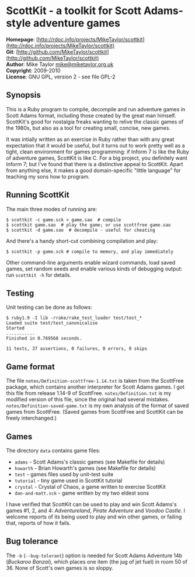 ScottKit - a toolkit for Scott Adams-style adventure games
==========================================================

**Homepage**:  [http://rdoc.info/projects/MikeTaylor/scottkit](http://rdoc.info/projects/MikeTaylor/scottkit)   
**Git**:       [http://github.com/MikeTaylor/scottkit](http://github.com/MikeTaylor/scottkit)   
**Author**:    Mike Taylor <mike@miketaylor.org.uk>   
**Copyright**: 2009-2010   
**License**:   GNU GPL, version 2 - see file GPL-2


Synopsis
--------

This is a Ruby program to compile, decompile and run adventure games
in Scott Adams format, including those created by the great man
himself.  ScottKit's good for nostalgia freaks wanting to relive the
classic games of the 1980s, but also as a tool for creating small,
concise, new games.

It was intially written as an exercise in Ruby rather than with any
great expectation that it would be useful, but it turns out to work
pretty well as a tight, clean environment for games programming: if
Inform 7 is like the Ruby of adventure games, ScottKit is like C.  For
a big project, you definitely want Inform 7; but I've found that there
is a distinctive appeal to ScottKit.  Apart from anything else, it
makes a good domain-specific "little language" for teaching my sons
how to program.


Running ScottKit
----------------

The main three modes of running are:

	$ scottkit -c game.sck > game.sao  # compile
	$ scottkit game.sao  # play the game; or use scottfree game.sao
	$ scottkit -d game.sao  # decompile - useful for cheating

And there's a handy short-cut combining compilation and play:

	$ scottkit -p game.sck # compile to memory, and play immediately

Other command-line arguments enable wizard commands, load saved games,
set random seeds and enable various kinds of debugging output: run
`scottkit -h` for details.


Testing
-------

Unit testing can be done as follows:

	$ ruby1.9 -I lib -rrake/rake_test_loader test/test_*
	Loaded suite test/test_canonicalise
	Started
	...........
	Finished in 0.769568 seconds.

	11 tests, 37 assertions, 0 failures, 0 errors, 0 skips


Game format
-----------

The file `notes/Definition-scottfree-1.14.txt` is taken from the
ScottFree package, which contains another interpreter for Scott Adams
games.  I got this file from release 1.14-9 of ScottFree.
`notes/Definition.txt` is my modified version of this file, since the
original had several mistakes.  `notes/Definition-saved-game.txt` is
my own analysis of the format of saved games from ScottFree.  (Saved
games from ScottFree and ScottKit can be freely interchanged.)


Games
-----

The directory `data` contains game files:

* `adams` - Scott Adams's classic games (see Makefile for details)
* `howarth` - Brian Howarth's  games (see Makefile for details)
* `test` - games files used by unit-test suite
* `tutorial` - tiny game used in ScottKit tutorial
* `crystal` - Crystal of Chaos, a game written to exercise ScottKit
* `dan-and-matt.sck` - game written by my two eldest sons

I have verified that ScottKit can be used to play and win Scott
Adams's games #1, 2, and 4: *Adventureland*, _Pirate Adventure_ and
*Voodoo Castle*.  I welcome reports of its being used to play and win
other games, or failing that, reports of how it fails.



Bug tolerance
-------------

The `-b` (`--bug-tolerant`) option is needed for Scott Adams Adventure
14b (*Buckaroo Banzai*), which places one item (the jug of jet fuel)
in room 50 of 36.  None of Scott's own games is so sloppy.


